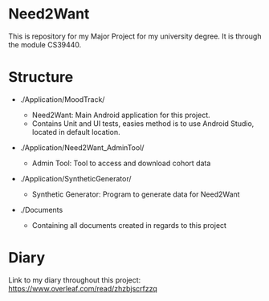 # Need2Want
This is repository for my Major Project for my university degree. It is through the module CS39440.


# Structure

* ./Application/MoodTrack/
	* Need2Want: Main Android application for this project.
	* Contains Unit and UI tests, easies method is to use Android Studio, located in default location. 
* ./Application/Need2Want\_AdminTool/
	* Admin Tool: Tool to access and download cohort data
* ./Application/SyntheticGenerator/
	* Synthetic Generator: Program to generate data for Need2Want


* ./Documents
	* Containing all documents created in regards to this project



# Diary 
Link to my diary throughout this project:
https://www.overleaf.com/read/zhzbjscrfzzq
